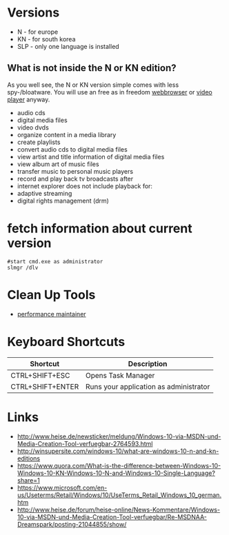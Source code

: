 # Versions

* N - for europe
* KN - for south korea
* SLP - only one language is installed

## What is not inside the N or KN edition?

As you well see, the N or KN version simple comes with less spy-/bloatware.
You will use an free as in freedom [webbrowser](https://www.mozilla.org/firefox) or [video player](https://www.vlc.org) anyway.

* audio cds
* digital media files
* video dvds
* organize content in a media library
* create playlists
* convert audio cds to digital media files
* view artist and title information of digital media files
* view album art of music files
* transfer music to personal music players
* record and play back tv broadcasts after
* internet explorer does not include playback for:
* adaptive streaming
* digital rights management (drm)

# fetch information about current version

```
#start cmd.exe as administrator
slmgr /dlv
```

# Clean Up Tools

* [performance maintainer](http://www.pcstarters.net/performance-maintainer)

# Keyboard Shortcuts

| Shortcut | Description |
| --- | --- |
| CTRL+SHIFT+ESC | Opens Task Manager |
| CTRL+SHIFT+ENTER | Runs your application as administrator |

# Links 

* http://www.heise.de/newsticker/meldung/Windows-10-via-MSDN-und-Media-Creation-Tool-verfuegbar-2764593.html
* http://winsupersite.com/windows-10/what-are-windows-10-n-and-kn-editions
* https://www.quora.com/What-is-the-difference-between-Windows-10-Windows-10-KN-Windows-10-N-and-Windows-10-Single-Language?share=1
* https://www.microsoft.com/en-us/Useterms/Retail/Windows/10/UseTerms_Retail_Windows_10_german.htm
* http://www.heise.de/forum/heise-online/News-Kommentare/Windows-10-via-MSDN-und-Media-Creation-Tool-verfuegbar/Re-MSDNAA-Dreamspark/posting-21044855/show/
